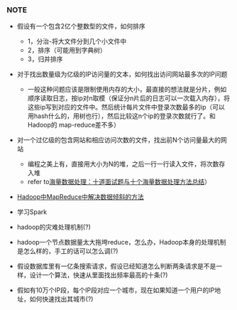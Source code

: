 ### NOTE

+ 假设有一个包含2亿个整数型的文件，如何排序
  + 1，分治-将大文件分到几个小文件中
  + 2，排序（可能用到字典树）
  + 3，归并排序

+ 对于找出数量级为亿级的IP访问量的文本，如何找出访问网站最多次的IP问题
  + 一般这种问题应该是限制使用内存的大小，最直接的想法就是分片，例如顺序读取日志，按ip对n取模（保证分n片后的日志可以一次载入内存），将这些ip写到对应的文件中。然后统计每片文件中登录次数最多的ip（可以用hash什么的，用树也行），然后比较这n个ip的登录次数就行了。和Hadoop的 map-reduce差不多）

+ 对一个过亿级的包含网站和相应访问次数的文件，找出前N个访问量最大的网站
  + 编程之美上有，直接用大小为N的堆，之后一行一行读入文件，将次数存入堆
  + refer to[海量数据处理：十道面试题与十个海量数据处理方法总结](http://blog.csdn.net/v_july_v/article/details/6279498)）

+ [Hadoop中MapReduce中解决数据倾斜的方法](https://ych0112xzz.github.io/2017/02/02/MapReducece-Skew/)

+ 学习Spark

+ hadoop的灾难处理机制(?)

+ hadoop一个节点数据量太大拖垮reduce，怎么办，Hadoop本身的处理机制是怎么样的，手工的话可以怎么调(?)

+ 假设数据库里有一亿条搜索请求，假设已经知道怎么判断两条请求是不是一样，设计一个算法，快速从里面找出频率最高的十条(?)

+ 假如有10万个IP段，每个IP段对应一个城市，现在如果知道一个用户的IP地址，如何快速找出其城市(?)
